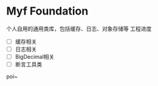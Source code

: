 # Myf Foundation
个人自用的通用类库，包括缓存、日志、对象存储等
工程进度
- [ ] 缓存相关
- [ ] 日志相关
- [ ] BigDecimal相关
- [ ] 断言工具类

poi~
